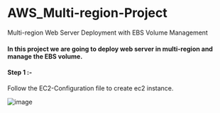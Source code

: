 # AWS_Multi-region-Project
Multi-region Web Server Deployment with EBS Volume Management

#### In this project we are going to deploy web server in multi-region and manage the EBS volume.

#### Step 1 :-

Follow the EC2-Configuration file to create ec2 instance.

![image](https://github.com/Kunal-Pere/AWS_Multi-region-Project/assets/157100045/5e0352fe-d3a3-468d-a01d-a30c5990ea53)


